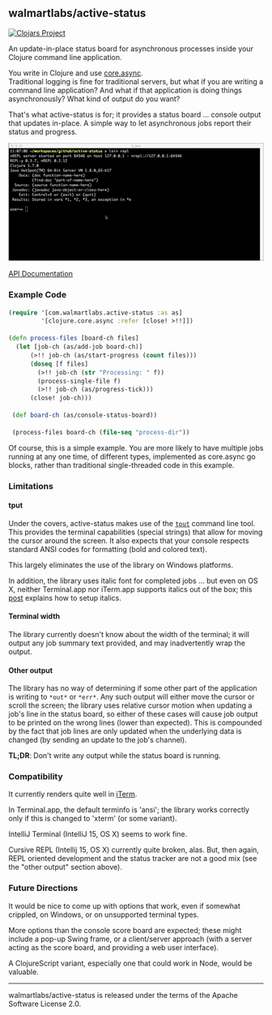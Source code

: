## walmartlabs/active-status

[![Clojars Project](http://clojars.org/walmartlabs/active-status/latest-version.svg)](http://clojars.org/walmartlabs/active-status)

An update-in-place status board for asynchronous processes inside your Clojure command line application.

You write in Clojure and use [core.async](https://github.com/clojure/core.async).  
Traditional logging is fine for traditional servers, but what if you are writing a command line application?
And what if that application is doing things asynchronously?  What kind of output do you want?

That's what active-status is for; it provides a status board ... console output that updates in-place.
A simple way to let asynchronous jobs report their status and progress.

![batman demo](images/active-progress-batman-demo.gif)

[API Documentation](http://walmartlabs.github.io/active-status/)

### Example Code

```clojure
(require '[com.walmartlabs.active-status :as as]
         '[clojure.core.async :refer [close! >!!]])

(defn process-files [board-ch files]
  (let [job-ch (as/add-job board-ch)]
      (>!! job-ch (as/start-progress (count files)))
      (doseq [f files]
        (>!! job-ch (str "Processing: " f))
        (process-single-file f)
        (>!! job-ch (as/progress-tick)))
      (close! job-ch)))
      
 (def board-ch (as/console-status-board))
             
 (process-files board-ch (file-seq "process-dir"))                   
```

Of course, this is a simple example. You are more likely to have multiple jobs running at any one time,
of different types, implemented as core.async go blocks, rather than traditional single-threaded code
in this example.


### Limitations


#### tput

Under the covers, active-status makes use of the [`tput`](https://en.wikipedia.org/wiki/Tput) command line tool.
This provides the terminal capabilities (special strings) that allow for moving the cursor around the
screen. It also expects that your console respects standard ANSI codes for formatting (bold and colored
text).

This largely eliminates the use of the library on Windows platforms.

In addition, the library uses italic font for completed jobs ... but even on OS X, neither Terminal.app
nor iTerm.app supports italics out of the box; this [post](https://alexpearce.me/2014/05/italics-in-iterm2-vim-tmux/)
explains how to setup italics. 

#### Terminal width

The library currently doesn't know about the width of the terminal; it will output any job summary text provided, and
may inadvertently wrap the output.

#### Other output
 
The library has no way of determining if some other part of the application is writing to `*out*` or `*err*`.
Any such output will either move the cursor or scroll the screen; the library uses relative cursor motion
when updating a job's line in the status board,
so either of these cases will cause job output to be printed on the wrong lines (lower than expected). 
This is compounded by the fact that job lines are only updated when the underlying data is changed (by sending an 
update to the job's channel).

**TL;DR**: Don't write any output while the status board is running.

### Compatibility

It currently renders quite well in [iTerm](https://www.iterm2.com/).

In Terminal.app, the default terminfo is 'ansi'; the library works correctly only if this is changed to 'xterm' (or some variant).

IntelliJ Terminal (IntelliJ 15, OS X) seems to work fine.

Cursive REPL (Intellij 15, OS X) currently quite broken, alas.  But, then again, REPL oriented development and the
status tracker are not a good mix (see the "other output" section above).


### Future Directions

It would be nice to come up with options that work, even if somewhat crippled, on Windows, or on unsupported terminal types.

More options than the console score board are expected; these might include a pop-up Swing frame, or
a client/server approach (with a server acting as the score board, and providing a web user interface).

A ClojureScript variant, especially one that could work in Node, would be valuable.

----

walmartlabs/active-status is released under the terms of the Apache Software License 2.0.